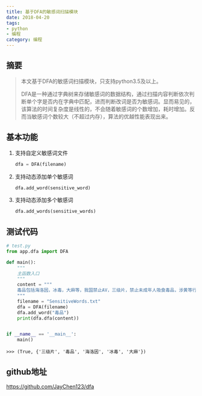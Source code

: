 ```yaml
---
title: 基于DFA的敏感词扫描模块
date: 2018-04-20
tags: 
- python
- 编程
category: 编程
---
```


## 摘要 

> 本文基于DFA的敏感词扫描模块，只支持python3.5及以上。
>
> DFA是一种通过字典树来存储敏感词的数据结构，通过扫描内容判断依次判断单个字是否内在字典中匹配，进而判断改词是否为敏感词。显而易见的，该算法的时间复杂度是线性的，不会随着敏感词的个数增加，耗时增加。反而当敏感词个数较大（不超过内存），算法的优越性能表现出来。

<!--more-->

## 基本功能 

1. 支持自定义敏感词文件

    ```python
    dfa = DFA(filename)
    ```

2. 支持动态添加单个敏感词
    ```python
    dfa.add_word(sensitive_word)
    ```

3. 支持动态添加多个敏感词
    ```python
    dfa.add_words(sensitive_words)
    ```

## 测试代码 

```python
# test.py
from app.dfa import DFA

def main():
    """
 	主函数入口
    """
    content = """
    毒品包括海洛因，冰毒，大麻等，我国禁止AV，三级片，禁止未成年人吸食毒品，涉黄等行为
    """
    filename = "SensitiveWords.txt"
    dfa = DFA(filename)
    dfa.add_word("毒品")
    print(dfa.dfa(content))


if __name__ == '__main__':
    main()
```

```buildoutcfg
>>> (True, {'三级片', '毒品', '海洛因', '冰毒', '大麻'})
```
## github地址

https://github.com/JayChen123/dfa

